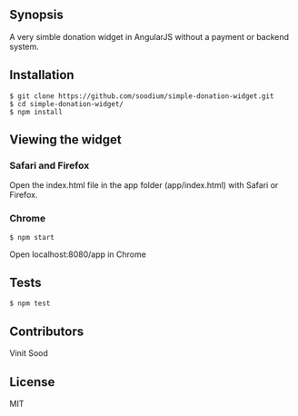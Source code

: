 ## Synopsis

A very simble donation widget in AngularJS without a payment or backend system.

## Installation
```
$ git clone https://github.com/soodium/simple-donation-widget.git
$ cd simple-donation-widget/
$ npm install
```

## Viewing the widget

### Safari and Firefox

Open the index.html file in the app folder (app/index.html) with Safari or Firefox.

### Chrome

```
$ npm start
```

Open localhost:8080/app in Chrome

## Tests

```
$ npm test
```

## Contributors

Vinit Sood

## License

MIT
